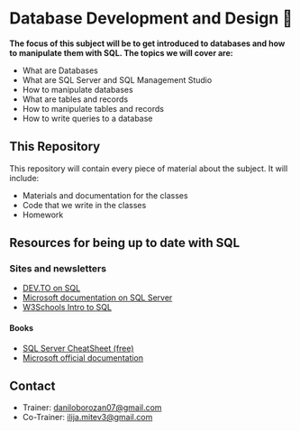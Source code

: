 # Database Development and Design 📕

**The focus of this subject will be to get introduced to databases and how to manipulate them with SQL.  The topics we will cover are:**

* What are Databases
* What are SQL Server and SQL Management Studio
* How to manipulate databases
* What are tables and records
* How to manipulate tables and records
* How to write queries to a database

## This Repository

This repository will contain every piece of material about the subject. It will include:

* Materials and documentation for the classes
* Code that we write in the classes
* Homework

## Resources for being up to date with SQL

### Sites and newsletters

* [DEV.TO on SQL](https://dev.to/t/sql)
* [Microsoft documentation on SQL Server](https://docs.microsoft.com/en-us/sql/sql-server/?view=sql-server-ver15)
* [W3Schools Intro to SQL](https://www.w3schools.com/sql/default.asp)

#### Books

* [SQL Server CheatSheet (free)](https://books.goalkicker.com/MicrosoftSQLServerBook/)
* [Microsoft official documentation ](https://www.bookdepository.com/SQL-QuickStart-Guide-Walter-Shields/9781945051234?ref=grid-view&qid=1634227876080&sr=1-9)

## Contact

* Trainer: daniloborozan07@gmail.com
* Co-Trainer: ilija.mitev3@gmail.com

